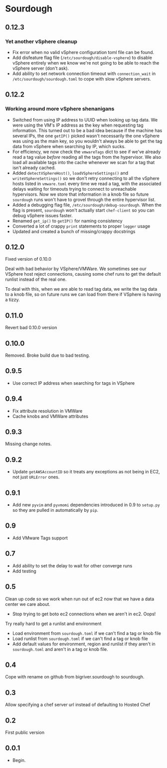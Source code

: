 # Sourdough

## 0.12.3

### Yet another vSphere cleanup

* Fix error when no valid vSphere configuration toml file can be found.
* Add disfeature flag file (`/etc/sourdough/disable-vsphere`) to disable vSphere entirely when we know we're not going to be able to reach the vSphere server (don't ask).
* Add ability to set network connection timeout with `connection_wait` in `/etc/sourdough/sourdough.toml` to cope with slow vSphere servers.

## 0.12.2

### Working around more vSphere shenanigans

* Switched from using IP address to UUID when looking up tag data. We were using the VM's IP address as the key when requesting tag information. This turned out to be a bad idea because if the machine has several IPs, the one `getIP()` picked wasn't necessarily the one vSphere was using as the main key, so you wouldn't always be able to get the tag data from vSphere when searching by IP, which sucks.
* For efficiency, we now check the `vmwareTags` dict to see if we've already read a tag value  _before_ reading all the tags from the hypervisor. We also load all available tags into the cache whenever we scan for a tag that isn't already cached.
* Added `detectVSphereHost()`, `loadVSphereSettings()` and `writeVSphereSettings()` so we don't retry connecting to all the vSphere hosts listed in `vmware.toml` every time we read a tag, with the associated delays waiting for timeouts trying to connect to unreachable hypervisors. Now we store that information in a knob file so future `sourdough` runs won't have to grovel through the entire hypervisor list.
* Added a debugging flag file, `/etc/sourdough/debug-sourdough`.  When the flag is present, `sourdough` won't actually start `chef-client` so you can debug vSphere issues faster.
* Renamed `get_ip()` to `getIP()` for naming consistency
* Converted a lot of crappy `print` statements to proper `logger` usage
* Updated and created a bunch of missing/crappy docstrings

## 0.12.0

Fixed version of 0.10.0

Deal with bad behavior by VSphere/VMWare. We sometimes see our VSphere host reject connections, causing some chef runs to get the default runlist instead of the real one.

To deal with this, when we are able to read tag data, we write the tag data to a knob file, so on future runs we can load from there if VSphere is having a tizzy.

## 0.11.0

Revert bad 0.10.0 version

## 0.10.0

Removed. Broke build due to bad testing.

## 0.9.5

* Use correct IP address when searching for tags in VSphere

## 0.9.4

* Fix attribute resolution in VMWare
* Cache knobs and VMWare attributes

## 0.9.3

Missing change notes.

## 0.9.2

* Update `getAWSAccountID` so it treats any exceptions as not being in EC2, not just `URLError` ones.

## 0.9.1

* Add new `pyvim` and `pyvmomi` dependencies introduced in 0.9 to `setup.py` so they are pulled in automatically by `pip`.

## 0.9

* Add VMware Tags support

## 0.7

* Add ability to set the delay to wait for other converge runs
* Add testing

## 0.5

Clean up code so we work when run out of ec2 now that we have a data center we care about.

* Stop trying to get boto ec2 connections when we aren't in ec2. Oops!

Try really hard to get a runlist and environment

* Load environment from `sourdough.toml` if we can't find a tag or knob file
* Load runlist from `sourdough.toml` if we can't find a tag or knob file
* Add default values for environment, region and runlist if they aren't in `sourdough.toml` and aren't in a tag or knob file.

## 0.4

Cope with rename on github from bigriver.sourdough to sourdough.

## 0.3

Allow specifying a chef server url instead of defaulting to Hosted Chef

## 0.2

First public version

## 0.0.1

* Begin.
